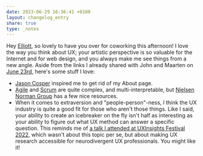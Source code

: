 ```yaml
---
date: 2023-06-29 16:36:41 +0100
layout: changelog_entry
share: true
type: _notes
---
```

Hey [Elliott](https://elliott.computer/), so lovely to have you over for coworking this afternoon! I love the way you think about UX; your artistic perspective is so valuable for the Internet and for web design, and you always make me see things from a new angle. Aside from the links I already shared with John and Maarten on [June 23rd](/2023-06-23-14-00-00), here's some stuff I love:

- [Jason Cosper](https://jason.cosper.me/) inspired me to get rid of my About page.
- [Agile](https://agilemanifesto.org/) and [Scrum](https://www.atlassian.com/agile/scrum) are quite complex, and multi-interpretable, but [Nielsen Norman Group](https://www.nngroup.com/articles/lean-ux-agile-study-guide/) has a few nice resources.
- When it comes to extraversion and "people-person"-ness, I think the UX industry is quite a good fit for those who aren't those things. Like I said, your ability to create an icebreaker on the fly isn't half as interesting as your ability to figure out what UX method can answer a specific question. This reminds me of [a talk I attended at UXInsights Festival 2022](https://vimeo.com/719000396/65193d4f26), which wasn't about this topic per se, but about making UX research accessible for neurodivergent UX professionals. You might like it!
